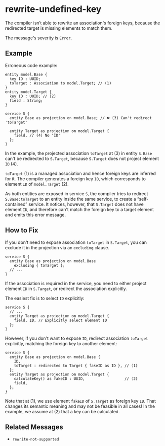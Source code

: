 # rewrite-undefined-key

The compiler isn’t able to rewrite an association's foreign keys,
because the redirected target is missing elements to match them.

The message's severity is `Error`.

## Example

Erroneous code example:

```cds
entity model.Base {
  key ID : UUID;
  toTarget : Association to model.Target; // (1)
}
entity model.Target {
  key ID : UUID; // (2)
  field : String;
}

service S {
  entity Base as projection on model.Base; // ❌ (3) Can't redirect 'toTarget'

  entity Target as projection on model.Target {
    field, // (4) No 'ID'
  };
}
```

In the example, the projected association `toTarget` at (3) in entity
`S.Base` can't be redirected to `S.Target`, because `S.Target` does not
project element `ID` (4).

`toTarget` (1) is a managed association and hence foreign keys are inferred
for it.  The compiler generates a foreign key `ID`, which corresponds to
element `ID` of `model.Target` (2).

As both entities are exposed in service `S`, the compiler tries to redirect
`S.Base:toTarget` to an entity inside the same service, to create
a “self-contained” service.  It notices, however, that `S.Target` does not
have element `ID`, and therefore can't match the foreign key to a target
element and emits this error message.

## How to Fix

If you don't need to expose association `toTarget` in `S.Target`, you can
exclude it in the projection via an `excluding` clause.

```cds
service S {
  entity Base as projection on model.Base
    excluding { toTarget };
  // ...
}
```

If the association is required in the service, you need to either project
element `ID` in `S.Target`, or redirect the association explicitly.

The easiest fix is to select `ID` explicitly:
```cds
service S {
  // ...
  entity Target as projection on model.Target {
    field, ID, // Explicitly select element ID
  };
}
```

However, if you don't want to expose `ID`, redirect association `toTarget`
explicitly, matching the foreign key to another element:

```cds
service S {
  entity Base as projection on model.Base {
    ID,
    toTarget : redirected to Target { fakeID as ID }, // (1)
  };
  entity Target as projection on model.Target {
    calculateKey() as fakeID : UUID,                  // (2)
    field,
  };
}
```

Note that at (1), we use element `fakeID` of `S.Target` as foreign key `ID`.
That changes its semantic meaning and may not be feasible in all cases!
In the example, we assume at (2) that a key can be calculated.


## Related Messages

- `rewrite-not-supported`
